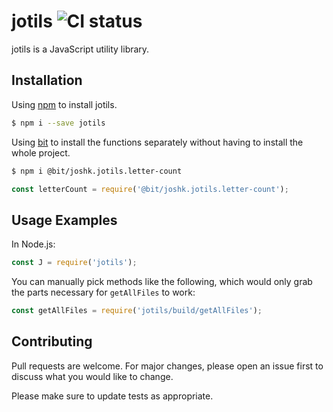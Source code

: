 # jotils ![CI status](https://img.shields.io/badge/build-passing-brightgreen.svg)

jotils is a JavaScript utility library.

## Installation

Using [npm](https://www.npmjs.com/package/jotils) to install jotils.  

```bash
$ npm i --save jotils
```

Using [bit](https://bitsrc.io/joshk/jotils) to install the functions separately without having to install the whole project.

```bash
$ npm i @bit/joshk.jotils.letter-count
```

```js
const letterCount = require('@bit/joshk.jotils.letter-count');
```

## Usage Examples

In Node.js:
```js
const J = require('jotils');
```

You can manually pick methods like the following, which would only grab the parts necessary for `getAllFiles` to work:
```js
const getAllFiles = require('jotils/build/getAllFiles');
```

## Contributing
Pull requests are welcome. For major changes, please open an issue first to discuss what you would like to change.

Please make sure to update tests as appropriate.
